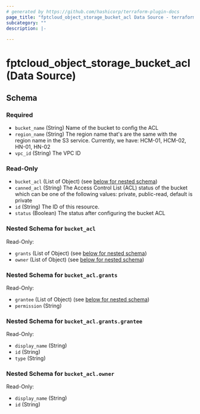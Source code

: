 ```yaml
---
# generated by https://github.com/hashicorp/terraform-plugin-docs
page_title: "fptcloud_object_storage_bucket_acl Data Source - terraform-provider-fptcloud"
subcategory: ""
description: |-
  
---
```


# fptcloud_object_storage_bucket_acl (Data Source)





<!-- schema generated by tfplugindocs -->
## Schema

### Required

- `bucket_name` (String) Name of the bucket to config the ACL
- `region_name` (String) The region name that's are the same with the region name in the S3 service. Currently, we have: HCM-01, HCM-02, HN-01, HN-02
- `vpc_id` (String) The VPC ID

### Read-Only

- `bucket_acl` (List of Object) (see [below for nested schema](#nestedatt--bucket_acl))
- `canned_acl` (String) The Access Control List (ACL) status of the bucket which can be one of the following values: private, public-read, default is private
- `id` (String) The ID of this resource.
- `status` (Boolean) The status after configuring the bucket ACL

<a id="nestedatt--bucket_acl"></a>
### Nested Schema for `bucket_acl`

Read-Only:

- `grants` (List of Object) (see [below for nested schema](#nestedobjatt--bucket_acl--grants))
- `owner` (List of Object) (see [below for nested schema](#nestedobjatt--bucket_acl--owner))

<a id="nestedobjatt--bucket_acl--grants"></a>
### Nested Schema for `bucket_acl.grants`

Read-Only:

- `grantee` (List of Object) (see [below for nested schema](#nestedobjatt--bucket_acl--grants--grantee))
- `permission` (String)

<a id="nestedobjatt--bucket_acl--grants--grantee"></a>
### Nested Schema for `bucket_acl.grants.grantee`

Read-Only:

- `display_name` (String)
- `id` (String)
- `type` (String)



<a id="nestedobjatt--bucket_acl--owner"></a>
### Nested Schema for `bucket_acl.owner`

Read-Only:

- `display_name` (String)
- `id` (String)
